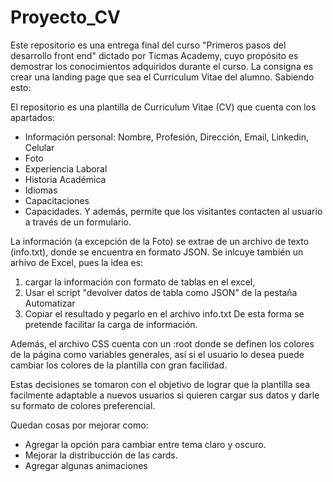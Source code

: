 # Proyecto_CV

Este repositorio es una entrega final del curso "Primeros pasos del desarrollo front end" dictado por Ticmas Academy, cuyo propósito es
demostrar los conocimientos adquiridos durante el curso.
La consigna es crear una landing page que sea el Curriculum Vitae del alumno. Sabiendo esto:

El repositorio es una plantilla de Curriculum Vitae (CV) que cuenta con los apartados:
  - Información personal: Nombre, Profesión, Dirección, Email, Linkedin, Celular
  - Foto
  - Experiencia Laboral
  - Historia Académica
  - Idiomas
  - Capacitaciones
  - Capacidades.
Y además, permite que los visitantes contacten al usuario a través de un formulario.

La información (a excepción de la Foto) se extrae de un archivo de texto (info.txt), donde se encuentra en formato JSON.
Se inlcuye también un arhivo de Excel, pues la idea es:
  1) cargar la información con formato de tablas en el excel,
  2) Usar el script "devolver datos de tabla como JSON" de la pestaña Automatizar
  3) Copiar el resultado y pegarlo en el archivo info.txt
De esta forma se pretende facilitar la carga de información.

Además, el archivo CSS cuenta con un :root donde se definen los colores de la página como variables generales, así si el usuario lo desea 
puede cambiar los colores de la plantilla con gran facilidad.

Estas decisiones se tomaron con el objetivo de lograr que la plantilla sea facilmente adaptable a nuevos usuarios si quieren cargar sus datos y 
darle su formato de colores preferencial.

Quedan cosas por mejorar como:
  - Agregar la opción para cambiar entre tema claro y oscuro.
  - Mejorar la distribucción de las cards.
  - Agregar algunas animaciones
  

